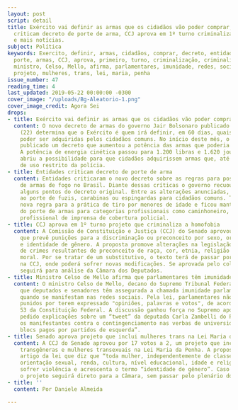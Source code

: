 ```yaml
---
layout: post
script: detail
title: Exército vai definir as armas que os cidadãos vão poder comprar, entidades
  criticam decreto de porte de arma, CCJ aprova em 1º turno criminalização da homofobia
  e mais notícias.
subject: Política
keywords: Exercito, definir, armas, cidadãos, comprar, decreto, entidades, criticaram,
  porte, armas, CCJ, aprova, primeiro, turno, criminalização, criminaliza, homofobia,
  ministro, Celso, Mello, afirma, parlamentares, imunidade, redes, sociais, senado,
  projeto, mulheres, trans, lei, maria, penha
issue_number: 47
reading_time: 4
last_updated: 2019-05-22 00:00:00 -0300
cover_image: "/uploads/Bg-Aleatorio-1.png"
cover_image_credit: Agora Sei
drops:
- title: Exército vai definir as armas que os cidadãos vão poder comprar
  content: O novo decreto de armas do governo Jair Bolsonaro publicado nesta quarta-feira
    (22) determina que o Exército é quem irá definir, em 60 dias, quais armas vão
    poder ser adquiridas pelos cidadãos comuns. No início deste mês, o governo havia
    publicado um decreto que aumentou a potência das armas que poderia ser compradas.
    A potência de energia cinética passou para 1.200 libras e 1.620 joules. Essa ampliação
    abriu a possibilidade para que cidadãos adquirissem armas que, até então, era
    de uso restrito da polícia.
- title: Entidades criticam decreto de porte de arma
  content: Entidades criticaram o novo decreto sobre as regras para posse e porte
    de armas de fogo no Brasil. Diante dessas críticas o governo recuou e alterou
    alguns pontos do decreto original. Entre as alterações anunciadas, estão o veto
    ao porte de fuzis, carabinas ou espingardas para cidadãos comuns. Também foi definida
    nova regra para a prática de tiro por menores de idade e ficou mantida a facilitação
    do porte de armas para categorias profissionais como caminhoneiro, advogado e
    profissional de imprensa de cobertura policial.
- title: CCJ aprova em 1º turno projeto que criminaliza a homofobia
  content: A Comissão de Constituição e Justiça (CCJ) do Senado aprovou um projeto
    que prevê punições para a discriminação ou preconceito por sexo, orientação sexual
    e identidade de gênero. A proposta promove alterações na legislação que trata
    de crimes resultantes de preconceito de raça, cor, etnia, religião ou procedência
    moral. Por se tratar de um substitutivo, o texto terá de passar por nova votação
    na CCJ, onde poderá sofrer novas modificações. Se aprovada pelo colegiado, a proposta
    seguirá para análise da Câmara dos Deputados.
- title: Ministro Celso de Mello afirma que parlamentares têm imunidade em redes sociais
  content: O ministro Celso de Mello, decano do Supremo Tribunal Federal (STF) afirmou
    que deputados e senadores têm assegurada a chamada imunidade parlamentar mesmo
    quando se manifestam nas redes sociais. Pela lei, parlamentares não podem ser
    punidos por terem expressado "opiniões, palavras e votos", de acordo com o artigo
    53 da Constituição Federal. A discussão ganhou força no Supremo após o PSOL ter
    pedido explicações sobre um “tweet” da deputada Carla Zambelli do PSL que chamava
    os manifestantes contra o contingenciamento nas verbas de universidades de “black
    blocs pagos por partidos de esquerda”.
- title: Senado aprova projeto que inclui mulheres trans na Lei Maria da Penha
  content: A CCJ do Senado aprovou por 17 votos a 2, um projeto que inclui mulheres
    transgêneras e mulheres transexuais na Lei Maria da Penha. A proposta altera um
    artigo da lei que diz que “toda mulher, independentemente de classe, raça, etnia,
    orientação sexual, renda, cultura, nível educacional, idade e religião” não pode
    sofrer violência e acrescenta o termo “identidade de gênero”. Caso não haja recurso,
    o projeto seguirá direto para a Câmara, sem passar pelo plenário do Senado.
- title: ''
  content: Por Daniele Almeida

---
```

